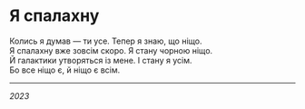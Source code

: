 # Я спалахну

Колись я думав — ти усе. Тепер я знаю, що ніщо. <br>
Я спалахну вже зовсім скоро. Я стану чорною ніщо. <br>
Й галактики утворяться із мене. І стану я усім. <br>
Бо все ніщо є, й ніщо є всім.

---

_2023_
